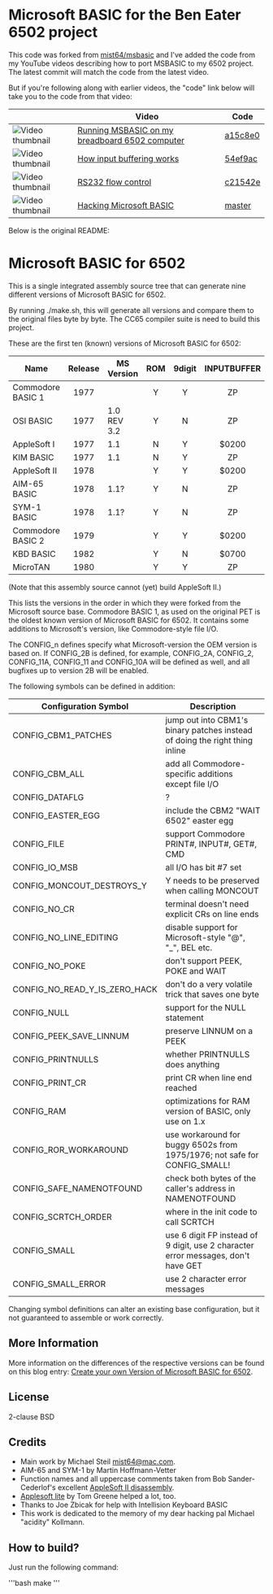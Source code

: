 # Microsoft BASIC for the Ben Eater 6502 project

This code was forked from [mist64/msbasic](https://github.com/mist64/msbasic) and I've added the code from my YouTube videos describing how to port MSBASIC to my 6502 project. The latest commit will match the code from the latest video.

But if you're following along with earlier videos, the "code" link below will take you to the code from that video:

|                                | Video                                                    | Code               |
|--------------------------------|----------------------------------------------------------|--------------------|
| ![Video thumbnail][thumbnail1] | [Running MSBASIC on my breadboard 6502 computer][video1] | [a15c8e0][commit1] |
| ![Video thumbnail][thumbnail2] | [How input buffering works][video2]                      | [54ef9ac][commit2] |
| ![Video thumbnail][thumbnail2] | [RS232 flow control][video3]                             | [c21542e][commit3] |
| ![Video thumbnail][thumbnail4] | [Hacking Microsoft BASIC][video4]                        | [master][commit4]  |

[thumbnail1]: https://i.ytimg.com/vi/XlbPnihCM0E/mqdefault.jpg
[video1]: https://youtu.be/XlbPnihCM0E
[commit1]: https://github.com/beneater/msbasic/tree/a15c8e0fdf620c800913cbb709df4042ab5c8dad


[thumbnail2]: https://i.ytimg.com/vi/mpIFag8zSWo/mqdefault.jpg
[video2]: https://youtu.be/mpIFag8zSWo
[commit2]: https://github.com/beneater/msbasic/tree/54ef9ac51f4134ac537c7011802a2f81112a242b


[thumbnail3]: https://i.ytimg.com/vi/LuKMVXWD7FY/mqdefault.jpg
[video3]: https://youtu.be/LuKMVXWD7FY
[commit3]: https://github.com/beneater/msbasic/tree/c21542e724b3da45ba3790405c2cf85e77bc1ad4

[thumbnail4]: https://i.ytimg.com/vi/gOwi2p1pzVM/mqdefault.jpg
[video4]: https://youtu.be/gOwi2p1pzVM
[commit4]: https://github.com/beneater/msbasic/tree/master

Below is the original README:

# Microsoft BASIC for 6502

This is a single integrated assembly source tree that can generate nine different versions of Microsoft BASIC for 6502.

By running ./make.sh, this will generate all versions and compare them to the original files byte by byte. The CC65 compiler suite is need to build this project.

These are the first ten (known) versions of Microsoft BASIC for 6502:

| Name                | Release  | MS Version   | ROM  | 9digit | INPUTBUFFER  | extensions  | .define    |
| ------------------- |:--------:| ------------ |:----:|:------:|:------------:|:-----------:| ---------- |
| Commodore BASIC 1   |  1977    |              |  Y   |   Y    |      ZP      |    CBM      |            |
| OSI BASIC           |  1977    | 1.0 REV 3.2  |  Y   |   N    |      ZP      |      -      | CONFIG_10A |
| AppleSoft I         |  1977    | 1.1          |  N   |   Y    |    $0200     |    Apple    | CONFIG_11  |
| KIM BASIC           |  1977    | 1.1          |  N   |   Y    |      ZP      |      -      | CONFIG_11A |
| AppleSoft II        |  1978    |              |  Y   |   Y    |    $0200     |    Apple    | CONFIG_2   |
| AIM-65 BASIC        |  1978    | 1.1?         |  Y   |   N    |      ZP      |     AIM     | CONFIG_2A  |
| SYM-1 BASIC         |  1978    | 1.1?         |  Y   |   N    |      ZP      |     SYM     | CONFIG_2A  |
| Commodore BASIC 2   |  1979    |              |  Y   |   Y    |    $0200     |     CBM     | CONFIG_2A  |
| KBD BASIC           |  1982    |              |  Y   |   N    |    $0700     |     KBD     | CONFIG_2B  |
| MicroTAN            |  1980    |              |  Y   |   Y    |      ZP      |      -      | CONFIG_2C  |

(Note that this assembly source cannot (yet) build AppleSoft II.)

This lists the versions in the order in which they were forked from the Microsoft source base. Commodore BASIC 1, as used on the original PET is the oldest known version of Microsoft BASIC for 6502. It contains some additions to Microsoft's version, like Commodore-style file I/O.

The CONFIG_n defines specify what Microsoft-version the OEM version is based on. If CONFIG_2B is defined, for example, CONFIG_2A, CONFIG_2, CONFIG_11A, CONFIG_11 and CONFIG_10A will be defined as well, and all bugfixes up to version 2B will be enabled.

The following symbols can be defined in addition:

| Configuration Symbol              | Description
| --------------------------------- | --------------------------------------------------------------------------------
| CONFIG_CBM1_PATCHES               | jump out into CBM1's binary patches instead of doing the right thing inline
| CONFIG_CBM_ALL                    | add all Commodore-specific additions except file I/O
| CONFIG_DATAFLG                    | ?
| CONFIG_EASTER_EGG                 | include the CBM2 "WAIT 6502" easter egg
| CONFIG_FILE                       | support Commodore PRINT#, INPUT#, GET#, CMD
| CONFIG_IO_MSB                     | all I/O has bit #7 set
| CONFIG_MONCOUT_DESTROYS_Y         | Y needs to be preserved when calling MONCOUT
| CONFIG_NO_CR                      | terminal doesn't need explicit CRs on line ends
| CONFIG_NO_LINE_EDITING            | disable support for Microsoft-style "@", "_", BEL etc.
| CONFIG_NO_POKE                    | don't support PEEK, POKE and WAIT
| CONFIG_NO_READ_Y_IS_ZERO_HACK     | don't do a very volatile trick that saves one byte
| CONFIG_NULL                       | support for the NULL statement
| CONFIG_PEEK_SAVE_LINNUM           | preserve LINNUM on a PEEK
| CONFIG_PRINTNULLS                 | whether PRINTNULLS does anything
| CONFIG_PRINT_CR                   | print CR when line end reached
| CONFIG_RAM                        | optimizations for RAM version of BASIC, only use on 1.x
| CONFIG_ROR_WORKAROUND             | use workaround for buggy 6502s from 1975/1976; not safe for CONFIG_SMALL!
| CONFIG_SAFE_NAMENOTFOUND          | check both bytes of the caller's address in NAMENOTFOUND
| CONFIG_SCRTCH_ORDER               | where in the init code to call SCRTCH
| CONFIG_SMALL                      | use 6 digit FP instead of 9 digit, use 2 character error messages, don't have GET
| CONFIG_SMALL_ERROR                | use 2 character error messages

Changing symbol definitions can alter an existing base configuration, but it not guaranteed to assemble
or work correctly.

## More Information

More information on the differences of the respective versions can be found on this blog entry: [Create your own Version of Microsoft BASIC for 6502](http://www.pagetable.com/?p=46).

## License

2-clause BSD

## Credits

* Main work by Michael Steil <mist64@mac.com>.
* AIM-65 and SYM-1 by Martin Hoffmann-Vetter
* Function names and all uppercase comments taken from Bob Sander-Cederlof's excellent [AppleSoft II disassembly](http://www.txbobsc.com/scsc/scdocumentor/).
* [Applesoft lite](http://cowgod.org/replica1/applesoft/) by Tom Greene helped a lot, too.
* Thanks to Joe Zbicak for help with Intellision Keyboard BASIC
* This work is dedicated to the memory of my dear hacking pal Michael "acidity" Kollmann.

## How to build?

Just run the following command: 

'''bash
make
'''
